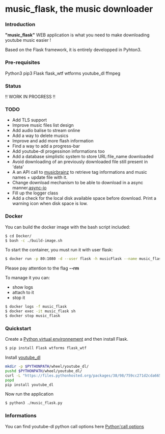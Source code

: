 # music_flask, the music downloader

### Introduction

<b>"music_flask"</b> WEB application is what you need to make downloading youtube music easier !

Based on the Flask framework, it is entirely developped in Pyhton3.

### Pre-requisites

<p>
  Python3
  pip3
  Flask
  flask_wtf
  wtforms
  youtube_dl
  ffmpeg
</p>

### Status

!! WORK IN PROGRESS !!

### TODO

- Add TLS support
- Improve music files list design
- Add audio balise to stream online
- Add a way to delete musics
- Improve and add more flash information
- Find a way to add a progress-bar
- Add youtube-dl progessinon informations too
- Add a database simplistic system to store URL:file_name downloaded
- Avoid downloading of an previously downloaded file still present in 'data'
- A an API call to [musicbrainz](https://musicbrainz.org/) to retrieve tag informations and music names + update file with it.
- Change download mechanism to be able to download in a async manner.[async-io](https://docs.python.org/3/library/asyncio.html)
- Fill up the logger class
- Add a check for the local disk available space before download. Print a warning icon when disk space is low.

### Docker

You can build the docker image with the bash script included:

```bash
$ cd Docker/
$ bash -c ./build-image.sh
```

To start the container, you must run it with user flask:

```bash
$ docker run -p 80:1080 -d --user flask -h musicFlask --name music_flask --rm music_flask:latest
```

Please pay attention to the flag <b>--rm</b>

To manage it you can:
  - show logs
  - attach to it
  - stop it

```bash
$ docker logs -f music_flask
$ docker exec -it music_flask sh
$ docker stop music_flask
```

### Quickstart

Create a [Python virtual environnement](https://virtualenv.pypa.io/en/stable/ "Python virtualenv") and then install Flask.

```bash
$ pip install Flask wtforms flask_wtf
```

Install [youtube_dl](https://github.com/rg3/youtube-dl/blob/master/README.md#readme "Documentation youtube_dl")
```bash
mkdir -p $PYTHONPATH/wheel/youtube_dl/
pushd $PYTHONPATH/wheel/youtube_dl/
curl -L "https://files.pythonhosted.org/packages/38/98/759cc271d2cda665671a835689b3fb5c5dcd6a3a3cdaf81164dd270cb263/youtube_dl-2018.4.16-py2.py3-none-any.whl" -O
popd
pip install youtube_dl
```

Now run the application

```bash
$ python3 ./music_flask.py
```

### Informations

You can find youtube-dl python call options here [Python'call options](https://github.com/rg3/youtube-dl/blob/3e4cedf9e8cd3157df2457df7274d0c842421945/youtube_dl/YoutubeDL.py#L137-L312 "Options")

